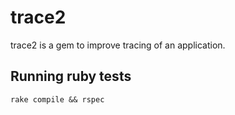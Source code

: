 # trace2

trace2 is a gem to improve tracing of an application.

## Running ruby tests

```
rake compile && rspec
```
